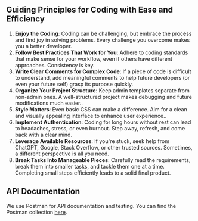 ## Guiding Principles for Coding with Ease and Efficiency

1. **Enjoy the Coding**: Coding can be challenging, but embrace the process and find joy in solving problems. Every challenge you overcome makes you a better developer.
2. **Follow Best Practices That Work for You**: Adhere to coding standards that make sense for your workflow, even if others have different approaches. Consistency is key.
3. **Write Clear Comments for Complex Code**: If a piece of code is difficult to understand, add meaningful comments to help future developers (or even your future self) grasp its purpose quickly.
4. **Organize Your Project Structure**: Keep admin templates separate from non-admin ones. A well-structured project makes debugging and future modifications much easier..
5. **Style Matters**: Even basic CSS can make a difference. Aim for a clean and visually appealing interface to enhance user experience..
6. **Implement Authentication**: Coding for long hours without rest can lead to headaches, stress, or even burnout. Step away, refresh, and come back with a clear mind.
7. **Leverage Available Resources**: If you're stuck, seek help from ChatGPT, Google, Stack Overflow, or other trusted sources. Sometimes, a different perspective is all you need.
8. **Break Tasks Into Manageable Pieces**: Carefully read the requirements, break them into smaller tasks, and tackle them one at a time. Completing small steps efficiently leads to a solid final product.

## API Documentation

We use Postman for API documentation and testing. You can find the Postman collection [here](link-to-postman-collection).